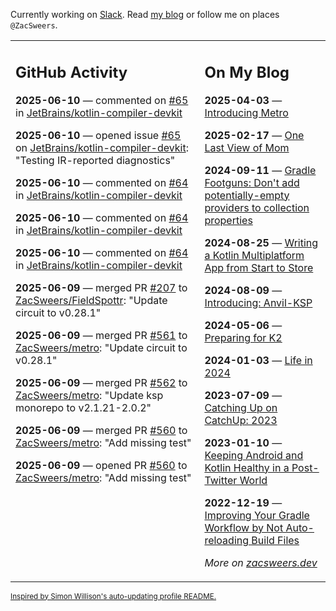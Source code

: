 Currently working on [Slack](https://slack.com/). Read [my blog](https://zacsweers.dev/) or follow me on places `@ZacSweers`.

<table><tr><td valign="top" width="60%">

## GitHub Activity
<!-- githubActivity starts -->
**2025-06-10** — commented on [#65](https://github.com/JetBrains/kotlin-compiler-devkit/issues/65#issuecomment-2959003766) in [JetBrains/kotlin-compiler-devkit](https://github.com/JetBrains/kotlin-compiler-devkit)

**2025-06-10** — opened issue [#65](https://github.com/JetBrains/kotlin-compiler-devkit/issues/65) on [JetBrains/kotlin-compiler-devkit](https://github.com/JetBrains/kotlin-compiler-devkit): "Testing IR-reported diagnostics"

**2025-06-10** — commented on [#64](https://github.com/JetBrains/kotlin-compiler-devkit/issues/64#issuecomment-2958877171) in [JetBrains/kotlin-compiler-devkit](https://github.com/JetBrains/kotlin-compiler-devkit)

**2025-06-10** — commented on [#64](https://github.com/JetBrains/kotlin-compiler-devkit/issues/64#issuecomment-2958857618) in [JetBrains/kotlin-compiler-devkit](https://github.com/JetBrains/kotlin-compiler-devkit)

**2025-06-10** — commented on [#64](https://github.com/JetBrains/kotlin-compiler-devkit/issues/64#issuecomment-2958776605) in [JetBrains/kotlin-compiler-devkit](https://github.com/JetBrains/kotlin-compiler-devkit)

**2025-06-09** — merged PR [#207](https://github.com/ZacSweers/FieldSpottr/pull/207) to [ZacSweers/FieldSpottr](https://github.com/ZacSweers/FieldSpottr): "Update circuit to v0.28.1"

**2025-06-09** — merged PR [#561](https://github.com/ZacSweers/metro/pull/561) to [ZacSweers/metro](https://github.com/ZacSweers/metro): "Update circuit to v0.28.1"

**2025-06-09** — merged PR [#562](https://github.com/ZacSweers/metro/pull/562) to [ZacSweers/metro](https://github.com/ZacSweers/metro): "Update ksp monorepo to v2.1.21-2.0.2"

**2025-06-09** — merged PR [#560](https://github.com/ZacSweers/metro/pull/560) to [ZacSweers/metro](https://github.com/ZacSweers/metro): "Add missing test"

**2025-06-09** — opened PR [#560](https://github.com/ZacSweers/metro/pull/560) to [ZacSweers/metro](https://github.com/ZacSweers/metro): "Add missing test"
<!-- githubActivity ends -->
</td><td valign="top" width="40%">

## On My Blog
<!-- blog starts -->
**2025-04-03** — [Introducing Metro](https://www.zacsweers.dev/introducing-metro/)

**2025-02-17** — [One Last View of Mom](https://www.zacsweers.dev/one-last-view-of-mom/)

**2024-09-11** — [Gradle Footguns: Don't add potentially-empty providers to collection properties](https://www.zacsweers.dev/gradle-footgun-adding-empty-providers-to-collection-properties/)

**2024-08-25** — [Writing a Kotlin Multiplatform App from Start to Store](https://www.zacsweers.dev/writing-a-kotlin-multiplatform-app-from-start-to-store/)

**2024-08-09** — [Introducing: Anvil-KSP](https://www.zacsweers.dev/introducing-anvil-ksp/)

**2024-05-06** — [Preparing for K2](https://www.zacsweers.dev/preparing-for-k2/)

**2024-01-03** — [Life in 2024](https://www.zacsweers.dev/life-in-2024/)

**2023-07-09** — [Catching Up on CatchUp: 2023](https://www.zacsweers.dev/catching-up-on-catchup-2023/)

**2023-01-10** — [Keeping Android and Kotlin Healthy in a Post-Twitter World](https://www.zacsweers.dev/keeping-android-healthy/)

**2022-12-19** — [Improving Your Gradle Workflow by Not Auto-reloading Build Files](https://www.zacsweers.dev/improving-your-workflow-by-not-auto-reloading-build-files/)
<!-- blog ends -->
_More on [zacsweers.dev](https://zacsweers.dev/)_
</td></tr></table>

<sub><a href="https://simonwillison.net/2020/Jul/10/self-updating-profile-readme/">Inspired by Simon Willison's auto-updating profile README.</a></sub>